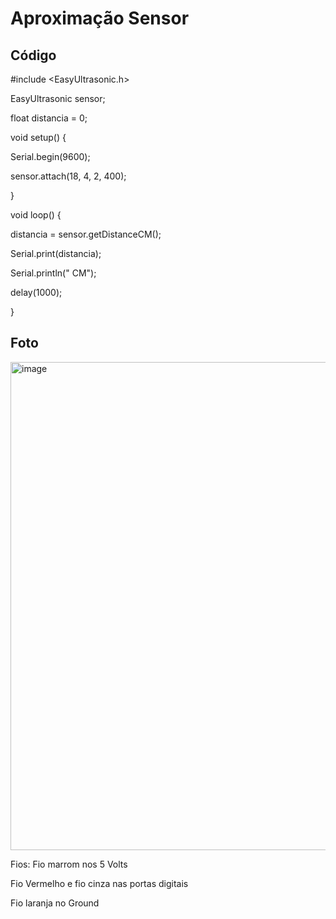 # Aproximação Sensor

## Código

#include <EasyUltrasonic.h>


EasyUltrasonic sensor;


float distancia = 0;



void setup() {

Serial.begin(9600);

sensor.attach(18, 4, 2, 400);

}

void loop() {

distancia = sensor.getDistanceCM();

Serial.print(distancia);

Serial.println(" CM");

delay(1000);

}

## Foto
<img width="585" height="781" alt="image" src="https://github.com/user-attachments/assets/aa5c0dac-02ce-41b4-addd-6c5c72a6c85a" />

Fios:
Fio marrom nos 5 Volts

Fio Vermelho e fio cinza nas portas digitais

Fio laranja no Ground
